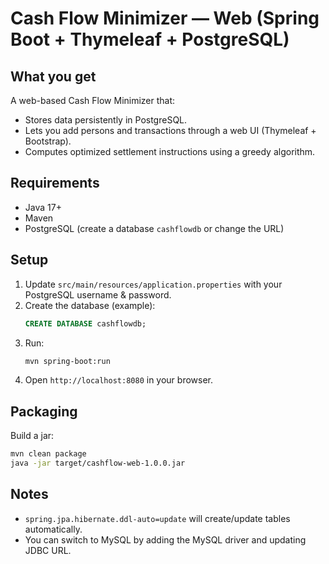# Cash Flow Minimizer — Web (Spring Boot + Thymeleaf + PostgreSQL)

## What you get
A web-based Cash Flow Minimizer that:
- Stores data persistently in PostgreSQL.
- Lets you add persons and transactions through a web UI (Thymeleaf + Bootstrap).
- Computes optimized settlement instructions using a greedy algorithm.

## Requirements
- Java 17+
- Maven
- PostgreSQL (create a database `cashflowdb` or change the URL)

## Setup
1. Update `src/main/resources/application.properties` with your PostgreSQL username & password.
2. Create the database (example):
   ```sql
   CREATE DATABASE cashflowdb;
   ```
3. Run:
   ```bash
   mvn spring-boot:run
   ```
4. Open `http://localhost:8080` in your browser.

## Packaging
Build a jar:
```bash
mvn clean package
java -jar target/cashflow-web-1.0.0.jar
```

## Notes
- `spring.jpa.hibernate.ddl-auto=update` will create/update tables automatically.
- You can switch to MySQL by adding the MySQL driver and updating JDBC URL.

